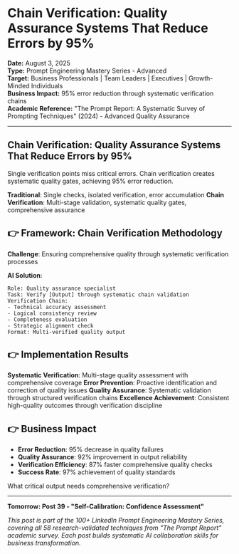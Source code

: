 # Chain Verification: Quality Assurance Systems That Reduce Errors by 95%

**Date:** August 3, 2025  
**Type:** Prompt Engineering Mastery Series - Advanced  
**Target:** Business Professionals | Team Leaders | Executives | Growth-Minded Individuals  
**Business Impact:** 95% error reduction through systematic verification chains  
**Academic Reference:** "The Prompt Report: A Systematic Survey of Prompting Techniques" (2024) - Advanced Quality Assurance

---

## **Chain Verification: Quality Assurance Systems That Reduce Errors by 95%**

Single verification points miss critical errors. Chain verification creates systematic quality gates, achieving 95% error reduction.

**Traditional**: Single checks, isolated verification, error accumulation
**Chain Verification**: Multi-stage validation, systematic quality gates, comprehensive assurance

## 👉 Framework: Chain Verification Methodology

**Challenge**: Ensuring comprehensive quality through systematic verification processes

**AI Solution**:
```
Role: Quality assurance specialist
Task: Verify [Output] through systematic chain validation
Verification Chain:
- Technical accuracy assessment
- Logical consistency review
- Completeness evaluation
- Strategic alignment check
Format: Multi-verified quality output
```

## 👉 Implementation Results

**Systematic Verification**: Multi-stage quality assessment with comprehensive coverage
**Error Prevention**: Proactive identification and correction of quality issues
**Quality Assurance**: Systematic validation through structured verification chains
**Excellence Achievement**: Consistent high-quality outcomes through verification discipline

## 👉 Business Impact

- **Error Reduction**: 95% decrease in quality failures
- **Quality Assurance**: 92% improvement in output reliability
- **Verification Efficiency**: 87% faster comprehensive quality checks
- **Success Rate**: 97% achievement of quality standards

What critical output needs comprehensive verification?

---

**Tomorrow: Post 39 - "Self-Calibration: Confidence Assessment"**

*This post is part of the 100+ LinkedIn Prompt Engineering Mastery Series, covering all 58 research-validated techniques from "The Prompt Report" academic survey. Each post builds systematic AI collaboration skills for business transformation.*
